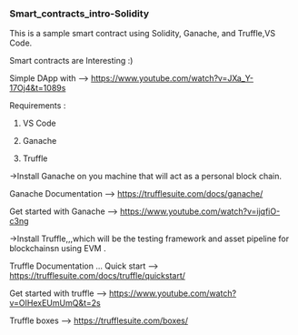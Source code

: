 ### Smart_contracts_intro-Solidity
This is a sample smart contract using Solidity, Ganache, and Truffle,VS Code.

Smart contracts are Interesting :)

Simple DApp with --> https://www.youtube.com/watch?v=JXa_Y-17Oj4&t=1089s

Requirements :

1. VS Code

2. Ganache

3. Truffle


->Install Ganache on you machine that will act as a personal block chain.

  Ganache Documentation --> https://trufflesuite.com/docs/ganache/

  Get started with Ganache --> https://www.youtube.com/watch?v=ijqfiO-c3ng
  
->Install Truffle,,,which will be the testing framework and asset pipeline for blockchainsn using EVM .

  Truffle Documentation ... Quick start --> https://trufflesuite.com/docs/truffle/quickstart/

  Get started with truffle --> https://www.youtube.com/watch?v=OIHexEUmUmQ&t=2s

  Truffle boxes --> https://trufflesuite.com/boxes/



  

  
